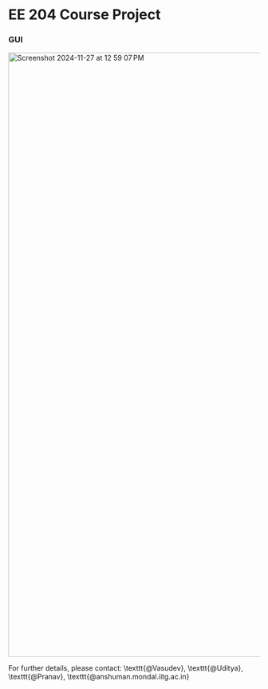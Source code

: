 # EE 204 Course Project

### GUI

<img width="1211" alt="Screenshot 2024-11-27 at 12 59 07 PM" src="https://github.com/user-attachments/assets/2d16be0e-4dea-43ea-bc8c-fc1cd63c036f">

For further details, please contact: \texttt{@Vasudev}, \texttt{@Uditya}, \texttt{@Pranav}, \texttt{@anshuman.mondal.iitg.ac.in}

